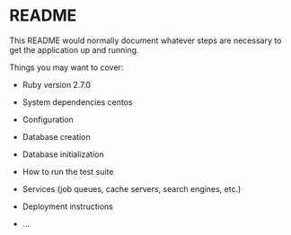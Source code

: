 # README

This README would normally document whatever steps are necessary to get the
application up and running.

Things you may want to cover:

* Ruby version 2.7.0

* System dependencies centos

* Configuration

* Database creation

* Database initialization

* How to run the test suite

* Services (job queues, cache servers, search engines, etc.)

* Deployment instructions

* ...

